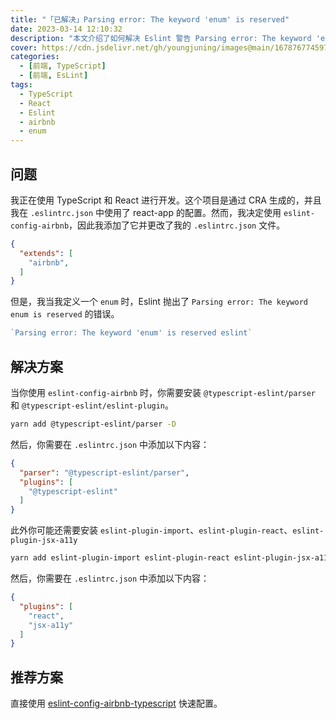```yaml
---
title: "「已解决」Parsing error: The keyword 'enum' is reserved"
date: 2023-03-14 12:10:32
description: "本文介绍了如何解决 Eslint 警告 Parsing error: The keyword 'enum' is reserved"
cover: https://cdn.jsdelivr.net/gh/youngjuning/images@main/1678767745973.png
categories:
  - [前端, TypeScript]
  - [前端, EsLint]
tags:
  - TypeScript
  - React
  - Eslint
  - airbnb
  - enum
---
```


<ins class="adsbygoogle" style="display:block; text-align:center;"  data-ad-layout="in-article" data-ad-format="fluid" data-ad-client="ca-pub-7962287588031867" data-ad-slot="2542544532"></ins><script> (adsbygoogle = window.adsbygoogle || []).push({});</script>


## 问题

我正在使用 TypeScript 和 React 进行开发。这个项目是通过 CRA 生成的，并且我在 `.eslintrc.json` 中使用了 react-app 的配置。然而，我决定使用 `eslint-config-airbnb`，因此我添加了它并更改了我的 `.eslintrc.json` 文件。

```json
{
  "extends": [
    "airbnb",
  ]
}
```

但是，我当我定义一个 `enum` 时，Eslint 抛出了 `Parsing error: The keyword enum is reserved` 的错误。

```ts
`Parsing error: The keyword 'enum' is reserved eslint`
```

## 解决方案

当你使用 `eslint-config-airbnb` 时，你需要安装 `@typescript-eslint/parser` 和 `@typescript-eslint/eslint-plugin`。

```sh
yarn add @typescript-eslint/parser -D
```

然后，你需要在 `.eslintrc.json` 中添加以下内容：

```json
{
  "parser": "@typescript-eslint/parser",
  "plugins": [
    "@typescript-eslint"
  ]
}
```

此外你可能还需要安装 `eslint-plugin-import`、`eslint-plugin-react`、`eslint-plugin-jsx-a11y`

```sh
yarn add eslint-plugin-import eslint-plugin-react eslint-plugin-jsx-a11y -D
```

然后，你需要在 `.eslintrc.json` 中添加以下内容：

```json
{
  "plugins": [
    "react",
    "jsx-a11y"
  ]
}
```

## 推荐方案

直接使用 [eslint-config-airbnb-typescript](https://www.npmjs.com/package/eslint-config-airbnb-typescript) 快速配置。
